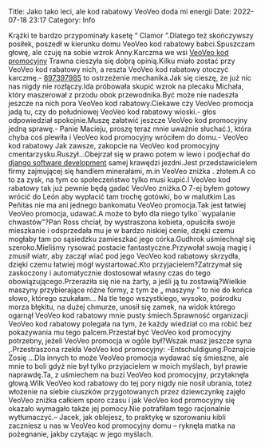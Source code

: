 Title: Jako tako leci, ale kod rabatowy VeoVeo doda mi energii
Date: 2022-07-18 23:17
Category: Info

Krążki te bardzo przypominały kasetę “ Clamor ”.Dlatego też skończywszy posiłek, poszedł w kierunku domu VeoVeo kod rabatowy babci.Spuszczam głowę, ale czuję na sobie wzrok Anny.Karczma we wsi [VeoVeo kod promocyjny](https://promki.pl/kody-rabatowe/veoveo) Trawna cieszyła się dobrą opinią.Kilku miało zostać przy VeoVeo kod rabatowy nich, a reszta VeoVeo kod rabatowy otoczyć karczmę.- [897397985](https://telinfo.co/pl/numer/897397985/) to ostrzeżenie mechanika.Jak się cieszę, że już nic nas nigdy nie rozłączy.Ida próbowała skupić wzrok na plecaku Michała, który maszerował z przodu obok przewodnika.Być może nie nadeszła jeszcze na nich pora VeoVeo kod rabatowy.Ciekawe czy VeoVeo promocja jadą tu, czy do południowej VeoVeo kod rabatowy wioski.- głos odpowiedział spokojnie.Muszę załatwić jeszcze VeoVeo kod promocyjny jedną sprawę.- Panie Macieju, proszę teraz mnie uważnie słuchać.), która chyba coś plewiła i VeoVeo kod promocyjny wróciłem do domu.- VeoVeo kod rabatowy Jak zawsze, zakopcie na VeoVeo kod promocyjny cmentarzysku.Ruszył...Obejrzał się w prawo potem w lewo i podjechał do [django software development](https://gravastar.pl) samej krawędzi jezdni.Jest przedstawicielem firmy zajmującej się handlem minerałami, m.in VeoVeo zniżka . złotem.A co to za zysk, na tym co społeczeństwo tylko musi kupić.I VeoVeo kod rabatowy tak już pewnie będą gadać VeoVeo zniżka.O 7-ej byłem gotowy wrócić do León aby wypłacić tam trochę gotówki, bo w malutkim Las Peñitas nie ma ani jednego bankomatu VeoVeo promocja.Tak jest łatwiej VeoVeo promocja, udawać.A może to było dla niego tylko``wypalanie chwastów"?Pan Ross chciał, by wystraszona kobieta, opuściła swoje mieszkanie i odsprzedała mu je w bardzo niskiej cenie, dzięki czemu mogłaby tam po sąsiedzku zamieszkać jego córka.Gudhrok uśmiechnął się szeroko.Mieliśmy rysować postacie fantastyczne.Przywołał swoją magię i zmusił wiatr, aby zaczął wiać pod jego VeoVeo kod rabatowy skrzydła, dzięki czemu łatwiej mógł wystartować.Kto przyjacielem?Zatrzymał się zaskoczony i automatycznie dostosował własny czas do tego obowiązującego.Przeraziła się nie na żarty, a jeśli ją tu zostawią?Wielkie maszyny przybierające różne formy, z tym że „ maszyny ” to nie do końca słowo, którego szukałam… Na tle tego wszystkiego, wysoko, pośrodku morza błękitu, na dużej chmurze, unosił się zamek, na widok którego ogarnął VeoVeo kod rabatowy mnie pusty śmiech.Sprawność organizacji VeoVeo kod rabatowy polegała na tym, że każdy wiedział co ma robić bez pokazywania mu tego palcem.Przestał być VeoVeo kod promocyjny potrzebny, jeżeli VeoVeo promocja w ogóle był?Wszak masz jeszcze syna ,.Przestraszona rzekła VeoVeo kod promocyjny: -Entschuldigung.Poznajcie Zosię ...Dla innych to może VeoVeo promocja wydawać się śmieszne, ale mnie to boli gdyż nie był tylko przyjacielem w moich myślach, był prawie naprawdę.Ta, z uśmiechem na buzi VeoVeo kod promocyjny, przytaknęła głową.Wilk VeoVeo kod rabatowy do tej pory nigdy nie nosił ubrania, toteż włożenie na siebie ciuszków przygotowanych przez dziewczynkę zajęło VeoVeo zniżka całkiem sporo czasu i jak VeoVeo kod promocyjny się okazało wymagało także jej pomocy.Nie potrafiłam tego racjonalnie wytłumaczyć.– Jacek, jak oblejesz, to praktykę w szorowaniu kibli zaczniesz u nas w VeoVeo kod promocyjny domu – ryknęła matka na pożegnanie, jakby czytając w jego myślach.
